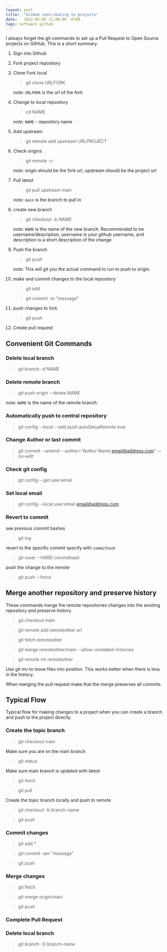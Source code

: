 ```yaml
---
layout: post
title:  "GitHub contributing to projects"
date:   2022-05-05 12:00:00 -0700
tags: software github
---
```



I always forget the git commands to set up a Pull Request to Open Source projects on GitHub. This is a short summary.

1. Sign into Github

1. Fork project repository

1. Clone Fork local
    > git clone URLFORK

    _note_: `URLFORK` is the url of the fork
1. Change to local repository
    > cd NAME

    _note_: `NAME` - repository name

1. Add upstream
    > git remote add upstream URLPROJECT

1. Check origins
    > git remote -v

    _note_: origin should be the fork url, upstream should be the project url

1. Pull latest
    > git pull upstream main

    _note_: `main` is the branch to pull in

1. create new branch
    > git checkout -b NAME

    _note_: `NAME` is the name of the new branch. Recommended to be username/description, username is your github username, and description is a short description of the change

1. Push the branch

    > git push

    _note_: This will git you the actual command to run to push to origin.

1. make and commit changes to the local repository
    > git add

    > git commit -m "message"

1. push changes to fork
    > git push

1. Create pull request

## Convenient Git Commands

### Delete local branch

> git branch -d NAME

### Delete remote branch

> git push origin --delete NAME

_note_: `NAME` is the name of the remote branch.

### Automatically push to central repository

> git config --local --add push.autoSetupRemote true

### Change Author or last commit

> git commit --amend --author="Author Name email@address.com" --no-edit

### Check git config

> git config --get user.email

### Set local email

> git config --local user.email email@address.com

### Revert to commit

see previous commit hashes
> git log

revert to the specific commit specify with `commithash`
> git reset --HARD commithash

push the change to the remote
> git push --force


## Merge another repository and preserve history

These commands merge the remote repositories changes into the existing repository and preserve history.

> git checkout main

> git remote add remoteother url

> git fetch remoteother

> git merge remoteother/main --allow-unrelated-histories

> git remote rm remoteother

Use git mv to move files into position. This works better when there is less in the history.

When merging the pull request make that the merge preserves all commits.


## Typical Flow

Typical flow for making changes to a project when you can create a branch and push to the project directly.

### Create the topic branch

> git checkout main

Make sure you are on the main branch

> git status

Make sure main branch is updated with latest

> git fetch

> git pull

Create the topic branch locally and push to remote

> git checkout -b branch-name

> git push

### Commit changes

> git add *

> git commit -am "message"

> git push

### Merge changes

> git fetch

> git merge origin/main

> git push

### Complete Pull Request

### Delete local branch

> git branch -D branch-name
